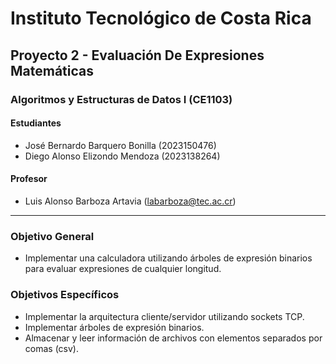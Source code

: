 # Instituto Tecnológico de Costa Rica

## Proyecto 2 - Evaluación De Expresiones Matemáticas

### Algoritmos y Estructuras de Datos I (CE1103)

#### Estudiantes

- José Bernardo Barquero Bonilla (2023150476)
- Diego Alonso Elizondo Mendoza (2023138264)

#### Profesor

- Luis Alonso Barboza Artavia (<labarboza@tec.ac.cr>)

----

### Objetivo General

- Implementar una calculadora utilizando árboles de expresión binarios para evaluar expresiones de
cualquier longitud.

### Objetivos Específicos

- Implementar la arquitectura cliente/servidor utilizando sockets TCP.
- Implementar árboles de expresión binarios.
- Almacenar y leer información de archivos con elementos separados por comas (csv).

